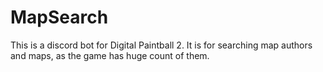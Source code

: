 # MapSearch

This is a discord bot for Digital Paintball 2.
It is for searching map authors and maps, as the game has huge count of them.
